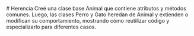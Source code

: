 #   Herencia 
 Creé una clase base Animal que contiene atributos y métodos comunes. Luego, las clases Perro y Gato heredan de Animal y extienden o modifican su comportamiento, mostrando cómo reutilizar código y especializarlo para diferentes casos.
 
